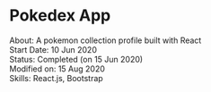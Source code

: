 # Pokedex App

About: A pokemon collection profile built with React <br>
Start Date: 10 Jun 2020 <br>
Status: Completed (on 15 Jun 2020) <br>
Modified on: 15 Aug 2020 <br>
Skills: React.js, Bootstrap
